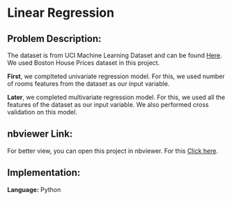 # Linear Regression

## Problem Description:
The dataset is from UCI Machine Learning Dataset and can be found [Here](http://archive.ics.uci.edu/ml/datasets/Housing). We used Boston House Prices dataset in this project.

**First**, we complteted univariate regression model. For this, we used number of rooms features from the dataset as our input variable.

**Later**, we completed multivariate regression model. For this, we used all the features of the dataset as our input variable. We also performed cross validation on this model.

## nbviewer Link:
For better view, you can open this project in nbviewer. For this [Click here](http://nbviewer.jupyter.org/github/tasnim007/MachineLearning/blob/master/Linear-Regression---Boston-Data/Linear%20Regression%20-%20Boston%20Data.ipynb).


## Implementation:
**Language:** Python
